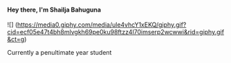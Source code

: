 #### Hey there, I'm Shailja Bahuguna

![] (https://media0.giphy.com/media/ule4vhcY1xEKQ/giphy.gif?cid=ecf05e47t4bh8mlvgkh69pe0ku98ftzz4l70imserp2wcwwi&rid=giphy.gif&ct=g)



Currently a penultimate year student 

<!--
**shailja2727/shailja2727** is a ✨ _special_ ✨ repository because its `README.md` (this file) appears on your GitHub profile.

Here are some ideas to get you started:

- 🔭 I’m currently working on ...
- 🌱 I’m currently learning ...
- 👯 I’m looking to collaborate on ...
- 🤔 I’m looking for help with ...
- 💬 Ask me about ...
- 📫 How to reach me: ...
- 😄 Pronouns: ...
- ⚡ Fun fact: ...
-->

